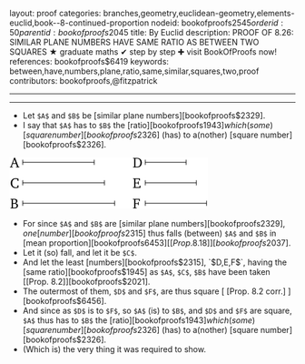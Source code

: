 layout: proof
categories: branches,geometry,euclidean-geometry,elements-euclid,book--8-continued-proportion
nodeid: bookofproofs$2545
orderid: 50
parentid: bookofproofs$2045
title: By Euclid
description: PROOF OF 8.26: SIMILAR PLANE NUMBERS HAVE SAME RATIO AS BETWEEN TWO SQUARES &#9733; graduate maths &#10004; step by step &#10010; visit BookOfProofs now!
references: bookofproofs$6419
keywords: between,have,numbers,plane,ratio,same,similar,squares,two,proof
contributors: bookofproofs,@fitzpatrick

---


---



* Let `$A$` and `$B$` be [similar plane numbers][bookofproofs$2329].
* I say that `$A$` has to `$B$` the [ratio][bookofproofs$1943] which (some) [square number][bookofproofs$2326] (has) to a(nother) [square number][bookofproofs$2326].

![fig26e](https://github.com/bookofproofs/bookofproofs.github.io/blob/main/_sources/_assets/images/euclid/Book08/fig26e.png?raw=true)

* For since `$A$` and `$B$` are [similar plane numbers][bookofproofs$2329], one [number][bookofproofs$2315] thus falls (between) `$A$` and `$B$` in [mean proportion][bookofproofs$6453] [[Prop. 8.18]][bookofproofs$2037].
* Let it (so) fall, and let it be `$C$`.
* And let the least [numbers][bookofproofs$2315], `$D$`, `$E$`, `$F$`, having the [same ratio][bookofproofs$1945] as `$A$`, `$C$`, `$B$` have been taken [[Prop. 8.2]][bookofproofs$2021].
* The outermost of them, `$D$` and `$F$`, are thus square [ [Prop. 8.2 corr.] ][bookofproofs$6456].
* And since as `$D$` is to `$F$`, so `$A$` (is) to `$B$`, and `$D$` and `$F$` are square, `$A$` thus has to `$B$` the [ratio][bookofproofs$1943] which (some) [square number][bookofproofs$2326] (has) to a(nother) [square number][bookofproofs$2326].
* (Which is) the very thing it was required to show.
